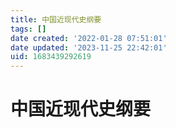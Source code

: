 ```yaml
---
title: 中国近现代史纲要
tags: []
date created: '2022-01-28 07:51:01'
date updated: '2023-11-25 22:42:01'
uid: 1683439292619
---
```


# 中国近现代史纲要
